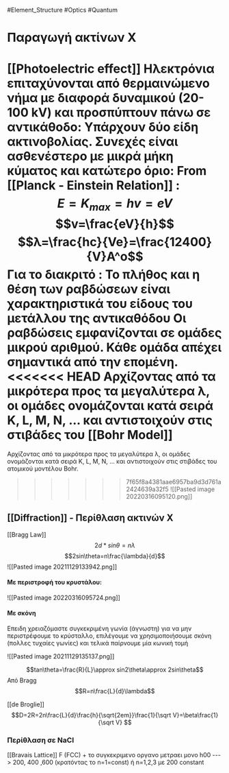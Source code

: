  #Element_Structure  #Optics #Quantum 
# Παραγωγή ακτίνων Χ
[[Photoelectric effect]]
Ηλεκτρόνια επιταχύνονται από θερμαινώμενο νήμα με διαφορά δυναμικού (20-100 kV) και προσπύπτουν πάνω σε αντικάθοδο:
Υπάρχουν δύο είδη ακτινοβολίας. Συνεχές είναι ασθενέστερο με μικρά μήκη κύματος και κατώτερο όριο:
From [[Planck - Einstein Relation]] :
$$E=K_{max}=hv=eV$$
$$v=\frac{eV}{h}$$
$$λ=\frac{hc}{Ve}=\frac{12400}{V}A^o$$
Για το διακριτό : Το πλήθος και η θέση των ραβδώσεων είναι χαρακτηριστικά του είδους του μετάλλου της αντικαθόδου
Οι ραβδώσεις εμφανίζονται σε ομάδες μικρού αριθμού. Κάθε ομάδα απέχει σημαντικά από την επομένη.
<<<<<<< HEAD
Αρχίζοντας από τα μικρότερα προς τα μεγαλύτερα λ, οι ομάδες ονομάζονται κατά σειρά K, L, M, N, ... και αντιστοιχούν στις στιβάδες του [[Bohr Model]]
=======
Αρχίζοντας από τα μικρότερα προς τα μεγαλύτερα λ, οι ομάδες ονομάζονται κατά σειρά K, L, M, N, ... και αντιστοιχούν στις στιβάδες του ατομικού μοντέλου Bohr.


>>>>>>> 7f65f8a4381aae6957ba9d3d761a2424639a32f5
![[Pasted image 20220316095120.png]]



## [[Diffraction]] - Περίθλαση ακτινών Χ

 [[Bragg Law]]
 $$2d*sin\theta=n\lambda$$
 $$2sin\theta=n\frac{\lambda}{d}$$
  ![[Pasted image 20211129133942.png]]

#### Με περιστροφή του κρυστάλου:
![[Pasted image 20220316095724.png]]

#### Με σκόνη
 Επειδη χρειαζόμαστε συγκεκριμένη γωνία (άγνωστη) για να μην περιστρέφουμε το κρύσταλλο, επιλέγουμε να χρησιμοποιήσουμε σκόνη (πολλες τυχαίες γωνίες) και τελικά παίρνουμε μία κωνική τομή

![[Pasted image 20211129135137.png]]

$$tan\theta=\frac{R}{L}\approx sin2\theta\approx 2sin\theta$$
Από Bragg
$$R=n\frac{L}{d}\lambda$$

[[de Broglie]]
$$D=2R=2n\frac{L}{d}\frac{h}{\sqrt{2em}}\frac{1}{\sqrt V}=\beta\frac{1}{\sqrt V} $$

### Περίθλαση σε NaCl
[[Bravais Lattice]] F (FCC) + το συγκεκριμενο οργανο μετραει μονο h00
---> 200, 400 ,600 (κρατόντας το n=1=const) 
	ή n=1,2,3 με 200 constant

